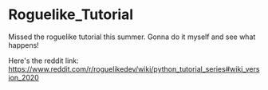 # Roguelike_Tutorial
 Missed the roguelike tutorial this summer.  Gonna do it myself and see what happens!
 
 Here's the reddit link: https://www.reddit.com/r/roguelikedev/wiki/python_tutorial_series#wiki_version_2020
